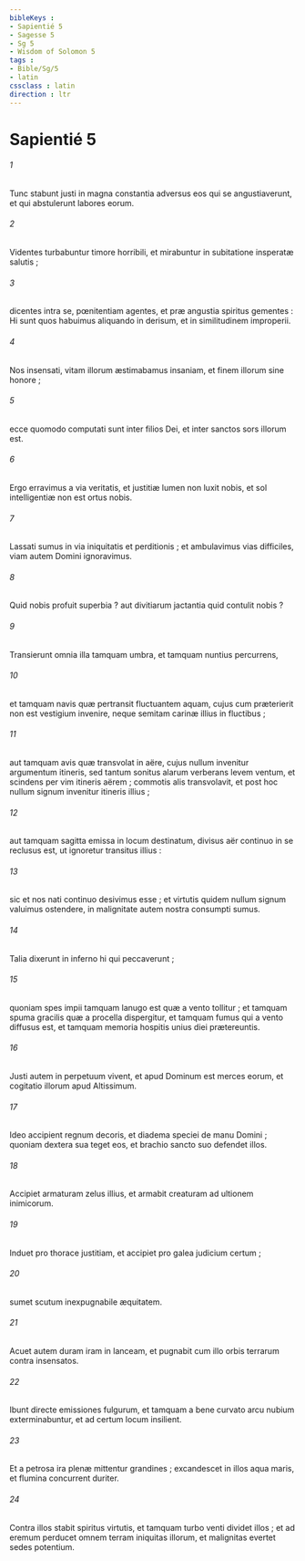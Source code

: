 ```yaml
---
bibleKeys : 
- Sapientié 5
- Sagesse 5
- Sg 5
- Wisdom of Solomon 5
tags : 
- Bible/Sg/5
- latin
cssclass : latin
direction : ltr
---
```


# Sapientié 5

###### 1
Tunc stabunt justi in magna constantia adversus eos qui se angustiaverunt, et qui abstulerunt labores eorum.
###### 2
Videntes turbabuntur timore horribili, et mirabuntur in subitatione insperatæ salutis ;
###### 3
dicentes intra se, pœnitentiam agentes, et præ angustia spiritus gementes : Hi sunt quos habuimus aliquando in derisum, et in similitudinem improperii.
###### 4
Nos insensati, vitam illorum æstimabamus insaniam, et finem illorum sine honore ;
###### 5
ecce quomodo computati sunt inter filios Dei, et inter sanctos sors illorum est.
###### 6
Ergo erravimus a via veritatis, et justitiæ lumen non luxit nobis, et sol intelligentiæ non est ortus nobis.
###### 7
Lassati sumus in via iniquitatis et perditionis ; et ambulavimus vias difficiles, viam autem Domini ignoravimus.
###### 8
Quid nobis profuit superbia ? aut divitiarum jactantia quid contulit nobis ?
###### 9
Transierunt omnia illa tamquam umbra, et tamquam nuntius percurrens,
###### 10
et tamquam navis quæ pertransit fluctuantem aquam, cujus cum præterierit non est vestigium invenire, neque semitam carinæ illius in fluctibus ;
###### 11
aut tamquam avis quæ transvolat in aëre, cujus nullum invenitur argumentum itineris, sed tantum sonitus alarum verberans levem ventum, et scindens per vim itineris aërem ; commotis alis transvolavit, et post hoc nullum signum invenitur itineris illius ;
###### 12
aut tamquam sagitta emissa in locum destinatum, divisus aër continuo in se reclusus est, ut ignoretur transitus illius :
###### 13
sic et nos nati continuo desivimus esse ; et virtutis quidem nullum signum valuimus ostendere, in malignitate autem nostra consumpti sumus.
###### 14
Talia dixerunt in inferno hi qui peccaverunt ;
###### 15
quoniam spes impii tamquam lanugo est quæ a vento tollitur ; et tamquam spuma gracilis quæ a procella dispergitur, et tamquam fumus qui a vento diffusus est, et tamquam memoria hospitis unius diei prætereuntis.
###### 16
Justi autem in perpetuum vivent, et apud Dominum est merces eorum, et cogitatio illorum apud Altissimum.
###### 17
Ideo accipient regnum decoris, et diadema speciei de manu Domini ; quoniam dextera sua teget eos, et brachio sancto suo defendet illos.
###### 18
Accipiet armaturam zelus illius, et armabit creaturam ad ultionem inimicorum.
###### 19
Induet pro thorace justitiam, et accipiet pro galea judicium certum ;
###### 20
sumet scutum inexpugnabile æquitatem.
###### 21
Acuet autem duram iram in lanceam, et pugnabit cum illo orbis terrarum contra insensatos.
###### 22
Ibunt directe emissiones fulgurum, et tamquam a bene curvato arcu nubium exterminabuntur, et ad certum locum insilient.
###### 23
Et a petrosa ira plenæ mittentur grandines ; excandescet in illos aqua maris, et flumina concurrent duriter.
###### 24
Contra illos stabit spiritus virtutis, et tamquam turbo venti dividet illos ; et ad eremum perducet omnem terram iniquitas illorum, et malignitas evertet sedes potentium.
